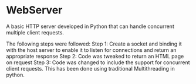 # WebServer

A basic HTTP server developed in Python that can handle concurrent multiple client requests.

The following steps were followed:
Step 1: Create a socket and binding it with the host server to enable it to listen for connections and return an appropriate response
Step 2: Code was tweaked to return an HTML page on request
Step 3: Code was changed to include the support for concurrent client requests. This has been done using traditional Multithreading in python.
